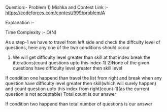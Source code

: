 Question:- Problem 1)   Mishka and Contest
Link :- https://codeforces.com/contest/999/problem/A



Explanation :-

Time Complexity :- O(N)

As a step-1 we have to travel from left side  and check the
diffculty level of questions, here any one of the two conditions 
should occur

1) We will get difficulty level greater than  skill at that index
break the itterations(count questions upto this index-1)
2)None of the given questions have difficulty level greater then skill level

If condition one happend than travel the list from right 
and break when any question have difficulty level greater then skill(which will surely happen) and count question upto this index from right(count-1)(as the current question 
is not acceptable)
Total count is our answer

If condition two happend than total number of questions is our answer





 

